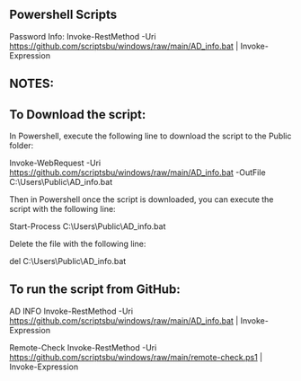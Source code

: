 Powershell Scripts
--
Password Info: Invoke-RestMethod -Uri https://github.com/scriptsbu/windows/raw/main/AD_info.bat | Invoke-Expression


NOTES:
--

To Download the script:
--
In Powershell, execute the following line to download the script to the Public folder:

Invoke-WebRequest -Uri https://github.com/scriptsbu/windows/raw/main/AD_info.bat -OutFile C:\Users\Public\AD_info.bat

Then in Powershell once the script is downloaded, you can execute the script with the following line:

Start-Process C:\Users\Public\AD_info.bat

Delete the file with the following line:

del C:\Users\Public\AD_info.bat


To run the script from GitHub:
--

AD INFO
Invoke-RestMethod -Uri https://github.com/scriptsbu/windows/raw/main/AD_info.bat | Invoke-Expression

Remote-Check
Invoke-RestMethod -Uri https://github.com/scriptsbu/windows/raw/main/remote-check.ps1 | Invoke-Expression
